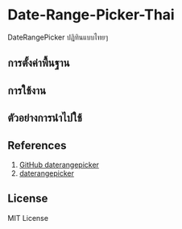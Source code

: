 # Date-Range-Picker-Thai
DateRangePicker  ปฏิทินแบบไทยๆ

## การตั้งค่าพื้นฐาน


## การใช้งาน


## ตัวอย่างการนำไปใช้


## References
1. [GitHub daterangepicker](https://github.com/dangrossman/daterangepicker)
2. [daterangepicker](https://www.daterangepicker.com/)


## License
MIT License
